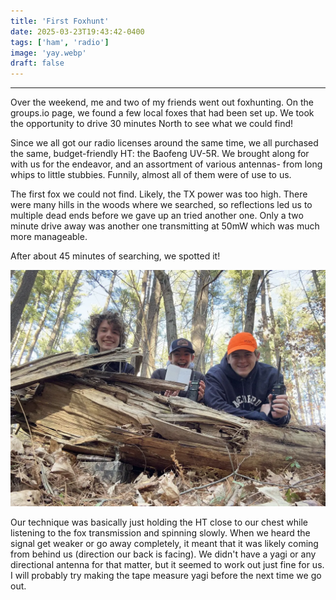 ```yaml
---
title: 'First Foxhunt'
date: 2025-03-23T19:43:42-0400
tags: ['ham', 'radio']
image: 'yay.webp'
draft: false
---
```


---

Over the weekend, me and two of my friends went out foxhunting. On the groups.io page, we found a few local foxes that had been set up. We took the opportunity to drive 30 minutes North to see what we could find!

Since we all got our radio licenses around the same time, we all purchased the same, budget-friendly HT: the Baofeng UV-5R. We brought along for with us for the endeavor, and an assortment of various antennas- from long whips to little stubbies. Funnily, almost all of them were of use to us.

The first fox we could not find. Likely, the TX power was too high. There were many hills in the woods where we searched, so reflections led us to multiple dead ends before we gave up an tried another one. Only a two minute drive away was another one transmitting at 50mW which was much more manageable. 

After about 45 minutes of searching, we spotted it!

![Found the fox!](yay.webp)

Our technique was basically just holding the HT close to our chest while listening to the fox transmission and spinning slowly. When we heard the signal get weaker or go away completely, it meant that it was likely coming from behind us (direction our back is facing). We didn't have a yagi or any directional antenna for that matter, but it seemed to work out just fine for us. I will probably try making the tape measure yagi before the next time we go out.